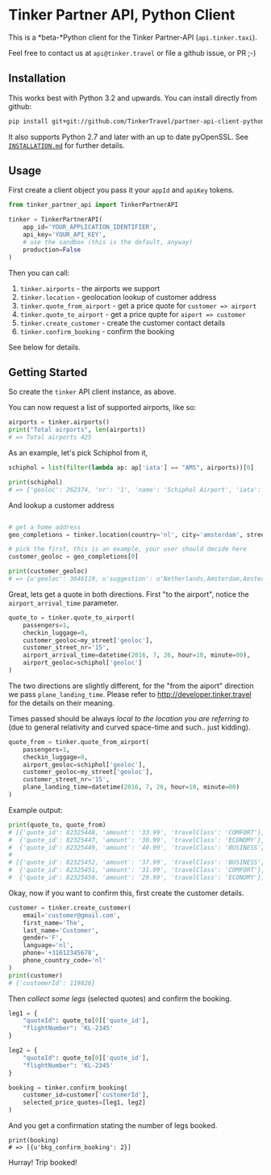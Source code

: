 # Tinker Partner API, Python Client

This is a *beta-*Python client for the Tinker Partner-API (`api.tinker.taxi`).

Feel free to contact us at `api@tinker.travel` or file a github issue, or PR ;-)

## Installation

This works best with Python 3.2 and upwards. You can install directly from github:

```sh
pip install git+git://github.com/TinkerTravel/partner-api-client-python
```

It also supports Python 2.7 and later with an up to date pyOpenSSL.
See [`INSTALLATION.md`](INSTALLATION.md) for further details.

## Usage

First create a client object you pass it your `appId` and `apiKey` tokens.

```python
from tinker_partner_api import TinkerPartnerAPI

tinker = TinkerPartnerAPI(
    app_id='YOUR_APPLICATION_IDENTIFIER',
    api_key='YOUR_API_KEY',
    # use the sandbox (this is the default, anyway)
    production=False
)
```

Then you can call:

1. `tinker.airports` - the airports we support
2. `tinker.location` - geolocation lookup of customer address
3. `tinker.quote_from_airport` - get a price quote for `customer => airport`
4. `tinker.quote_to_airport` - get a price qupte for `aiport => customer`
5. `tinker.create_customer` - create the customer contact details
6. `tinker.confirm_booking` - confirm the booking

See below for details.

## Getting Started

So create the `tinker` API client instance, as above.

You can now request a list of supported airports, like so:
 
```python
airports = tinker.airports()
print("Total airports", len(airports))
# => Total airports 425
```

As an example, let's pick Schiphol from it,

```python
schiphol = list(filter(lambda ap: ap['iata'] == "AMS", airports))[0]

print(schiphol)
# => {'geoloc': 262374, 'nr': '1', 'name': 'Schiphol Airport', 'iata': 'AMS'}
```

And lookup a customer address

```python

# get a home address
geo_completions = tinker.location(country='nl', city='amsterdam', street='nieuwezijds voorburgwal')

# pick the first, this is an example, your user should decide here
customer_geoloc = geo_completions[0]

print(customer_geoloc)
# => {u'geoloc': 3646119, u'suggestion': u'Netherlands,Amsterdam,Amsterdam,Nieuwezijds Voorburgwal'}
```

Great, lets get a quote in both directions. First "to the airport", notice the `airport_arrival_time` parameter.

```python
quote_to = tinker.quote_to_airport(
    passengers=1,
    checkin_luggage=0,
    customer_geoloc=my_street['geoloc'],
    customer_street_nr='15',
    airport_arrival_time=datetime(2016, 7, 26, hour=10, minute=00),
    airport_geoloc=schiphol['geoloc']
)
```

The two directions are slightly different, for the "from the aiport" direction
we pass `plane_landing_time`. Please refer to http://developer.tinker.travel
for the details on their meaning.

Times passed should be always *local to the location you are referring to*
(due to general relativity and curved space-time and such.. just kidding).

```python
quote_from = tinker.quote_from_airport(
    passengers=1,
    checkin_luggage=0,
    airport_geoloc=schiphol['geoloc'],
    customer_geoloc=my_street['geoloc'],
    customer_street_nr='15',
    plane_landing_time=datetime(2016, 7, 26, hour=10, minute=00)
)
```

Example output:

```python
print(quote_to, quote_from)
# [{'quote_id': 82325448, 'amount': '33.99', 'travelClass': 'COMFORT'},
#  {'quote_id': 82325447, 'amount': '30.99', 'travelClass': 'ECONOMY'},
#  {'quote_id': 82325449, 'amount': '40.99', 'travelClass': 'BUSINESS'}]
#
# [{'quote_id': 82325452, 'amount': '37.99', 'travelClass': 'BUSINESS'},
#  {'quote_id': 82325451, 'amount': '31.99', 'travelClass': 'COMFORT'},
#  {'quote_id': 82325450, 'amount': '29.99', 'travelClass': 'ECONOMY'}]
```


Okay, now if you want to confirm this, first create the customer details.

```python
customer = tinker.create_customer(
    email='customer@gmail.com',
    first_name='The',
    last_name='Customer',
    gender='F',
    language='nl',
    phone='+31612345678',
    phone_country_code='nl'
)
print(customer)
# {'customerId': 119826}
```

Then *collect some legs* (selected quotes) and confirm the booking.

```python
leg1 = {
    "quoteId": quote_to[0]['quote_id'],
    "flightNumber": 'KL-2345'
}

leg2 = {
    "quoteId": quote_to[0]['quote_id'],
    "flightNumber": 'KL-2345'
}

booking = tinker.confirm_booking(
    customer_id=customer['customerId'],
    selected_price_quotes=[leg1, leg2]
)
```

And you get a confirmation stating the number of legs booked.

```
print(booking)
# => [{u'bkg_confirm_booking': 2}]
```

Hurray! Trip booked!
